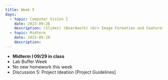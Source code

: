 ```yaml
---
title: Week 5
days:
  - topic: Computer Vision I
    date: 2023-09-26
    description: (Slides) (Boardwork) <br> Image Formation and Features <br> Reading <a href = "https://link.springer.com/book/10.1007/978-0-387-21779-6">Textbook</a> Chapter 1, Chapter 2
  - topic: Midterm
    date: 2023-09-28
    description:
---
```


- **Midterm I 09/29 in class**
- Lab Buffer Week
- No new homework this week
- Discussion 5: Project Ideation [Project Guidelines] 

<a id="Week6"></a>